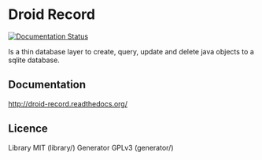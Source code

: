 Droid Record
============

[![Documentation Status](https://readthedocs.org/projects/droid-record/badge/?version=latest)](https://readthedocs.org/projects/droid-record/?badge=latest)

Is a thin database layer to create, query, update and delete java objects to a sqlite database.

Documentation
-------------

http://droid-record.readthedocs.org/

Licence
-------

Library MIT (library/)
Generator GPLv3 (generator/)

